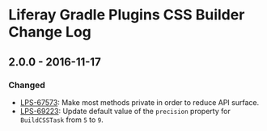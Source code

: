 # Liferay Gradle Plugins CSS Builder Change Log

## 2.0.0 - 2016-11-17

### Changed
- [LPS-67573]: Make most methods private in order to reduce API surface.
- [LPS-69223]: Update default value of the `precision` property for
`BuildCSSTask` from `5` to `9`.

[LPS-67573]: https://issues.liferay.com/browse/LPS-67573
[LPS-69223]: https://issues.liferay.com/browse/LPS-69223